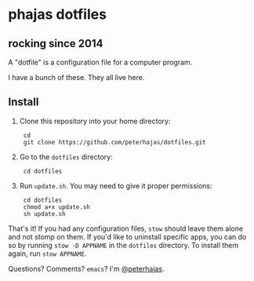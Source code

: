# phajas dotfiles

## rocking since 2014

A "dotfile" is a configuration file for a computer program.

I have a bunch of these. They all live here.

## Install

1. Clone this repository into your home directory:

        cd
        git clone https://github.com/peterhajas/dotfiles.git

2. Go to the `dotfiles` directory:

        cd dotfiles

3. Run `update.sh`. You may need to give it proper permissions:

        cd dotfiles
        chmod a+x update.sh
        sh update.sh

That's it! If you had any configuration files, `stow` should leave them alone and not stomp on them. If you'd like to uninstall specific apps, you can do so by running `stow -D APPNAME` in the `dotfiles` directory. To install them again, run `stow APPNAME`.

Questions? Comments? `emacs`? I'm [@peterhajas](http://twitter.com/peterhajas).
